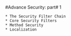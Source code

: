 #Advance Security: part# 1

	* The Security Filter Chain
	* Core Security Filters
	* Method Security
	* Localization